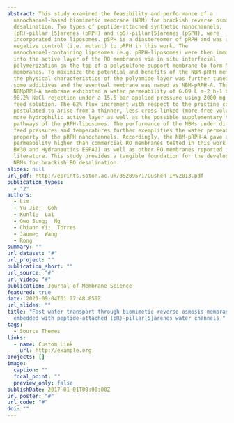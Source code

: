 ```yaml
---
abstract: This study examined the feasibility and performance of a
  nanochannel-based biomimetic membrane (NBM) for brackish reverse osmosis (RO)
  desalination. Two types of peptide-attached synthetic nanochannels,
  (pR)-pillar [5]arenes (pRPH) and (pS)-pillar[5]arenes (pSPH), were
  incorporated into liposomes. pSPH is a diastereomer of pRPH and was used as a
  negative control (i.e. mutant) to pRPH in this work. The
  nanochannel-containing liposomes (e.g. pRPH-liposomes) were then immobilized
  into the active layer of the RO membranes via in situ interfacial
  polymerization on the top of a polysulfone support membrane to form NBM-pRPH
  membranes. To maximize the potential and benefits of the NBM-pRPH membrane,
  the physical characteristics of the polyamide layer was further tuned using
  some additives and the eventual membrane was named as NBM-pRPH-A. The
  NBMpRPH-A membrane exhibited a water permeability of 6.09 L m-2 h-1 bar- 1 and
  98.2% NaCl rejection under a 15.5 bar applied pressure using 2000 mg L-1 as
  feed solution. The 62% flux increment with respect to the pristine control is
  postulated to arise from a thinner, less cross-linked (more free volume) and
  more hydrophilic active layer as well as the possible supplementary transport
  pathways of the pRPH-liposomes. The performance of the NBMs under differential
  feed pressures and temperatures further exemplifies the water permeation
  property of the pRPH nanochannels. Accordingly, the NBM-pRPH-A gave a water
  permeability higher than commercial RO membranes tested in this work (DuPont
  BW30 and Hydranautics ESPA2) as well as other RO membranes reported in the
  literature. This study provides a tangible foundation for the development of
  NBMs for brackish RO desalination.
slides: null
url_pdf: http://eprints.soton.ac.uk/352095/1/Cushen-IMV2013.pdf
publication_types:
  - "2"
authors:
  - Lim
  - Yu Jie;  Goh
  - Kunli;  Lai
  - Gwo Sung;  Ng
  - Chiann Yi;  Torres
  - Jaume;  Wang
  - Rong
summary: ""
url_dataset: "#"
url_project: ""
publication_short: ""
url_source: "#"
url_video: "#"
publication: Journal of Membrane Science
featured: true
date: 2021-09-04T01:27:48.859Z
url_slides: ""
title: "Fast water transport through biomimetic reverse osmosis membranes
  embedded with peptide-attached (pR)-pillar[5]arenes water channels "
tags:
  - Source Themes
links:
  - name: Custom Link
    url: http://example.org
projects: []
image:
  caption: ""
  focal_point: ""
  preview_only: false
publishDate: 2017-01-01T00:00:00Z
url_poster: "#"
url_code: "#"
doi: ""
---
```

